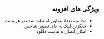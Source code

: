 <div dir="rtl">

## ویژگی های افزونه
- محاسبه تعداد تصاویر استفاده شده در هر پست
- جایگزین لینک به جای تصویر شاخص
- امکان اتصال به هاست دانلود




</div>